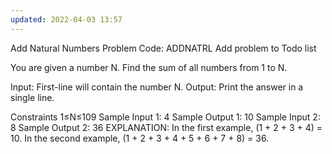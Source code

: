 ```yaml
---
updated: 2022-04-03 13:57
---
```

Add Natural Numbers Problem Code: ADDNATRL
Add problem to Todo list

You are given a number N. Find the sum of all numbers from 1 to N.

Input:
First-line will contain the number N.
Output:
Print the answer in a single line.

Constraints
1≤N≤109
Sample Input 1:
4
Sample Output 1:
10
Sample Input 2:
8
Sample Output 2:
36
EXPLANATION:
In the first example, (1 + 2 + 3 + 4) = 10.
In the second example, (1 + 2 + 3 + 4 + 5 + 6 + 7 + 8) = 36.